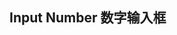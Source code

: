 <script>
  export default {
    data() {
      return {
        num1: 1,
        num2: 1,
        num3: 5
      }
    },
    methods: {
      handleChange(value) {
        console.log(value);
      }
    }
  };
</script>
<style>
  .demo-box.demo-input-number {
    .el-input-number + .el-input-number {
      margin-left: 10px;
    }
  }
</style>

## Input Number 数字输入框

